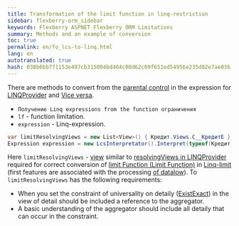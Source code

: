 ```yaml
--- 
title: Transformation of the limit function in linq-restriction 
sidebar: flexberry-orm_sidebar 
keywords: Flexberry ASPNET Flexberry ORM Limitations 
summary: Methods and an example of conversion 
toc: true 
permalink: en/fo_lcs-to-linq.html 
lang: en 
autotranslated: true 
hash: 038b6bb771153e497cb315004bd404c00d62c09f651ed54956e235d02e7ae03b 
--- 
```


There are methods to convert from the [parental control](fo_limit-function.html) in the expression for [LINQProvider](fo_linq-provider.html) and [Vice versa](fo_limitation.html). 

* `Получение Linq expressions from the function ограничения` 
* `lf` - function limitation. 
* `expression` - Linq-expression. 

```csharp
var limitResolvingViews = new List<View>() { Кредит.Views.C__КредитE }; 
Expression expression = new LcsInterpretator().Interpret(typeof(Кредит), lf, "x", limitResolvingViews);
``` 

Here `limitResolvingViews` - [view](fd_view-definition.html) similar to [resolvingViews in LINQProvider](fo_linq-provider.html) required for correct conversion of [limit Function (Limit Function)](fo_limit-function.html) in [Linq-limit](fo_linq-provider.html) (first features are associated with the processing [of datalow](fo_detail-associations-properties.html)). To `limitResolvingViews` has the following requirements: 

* When you set the constraint of universality on detaily ([ExistExact](fo_exist-details.html)) in the view of detail should be included a reference to the aggregator. 
* A basic understanding of the aggregator should include all detaily that can occur in the constraint. 



